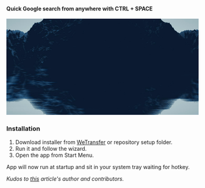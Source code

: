 #### Quick Google search from anywhere with CTRL + SPACE
![App Preview](preview.gif)

### Installation
1. Download installer from [WeTransfer](https://we.tl/t-wtD6OgZ9vA) or repository setup folder.
2. Run it and follow the wizard.
3. Open the app from Start Menu. 

App will now run at startup and sit in your system tray waiting for hotkey.

_Kudos to [this](http://www.pinvoke.net/default.aspx/user32/registerhotkey.html) article's author and contributors._
